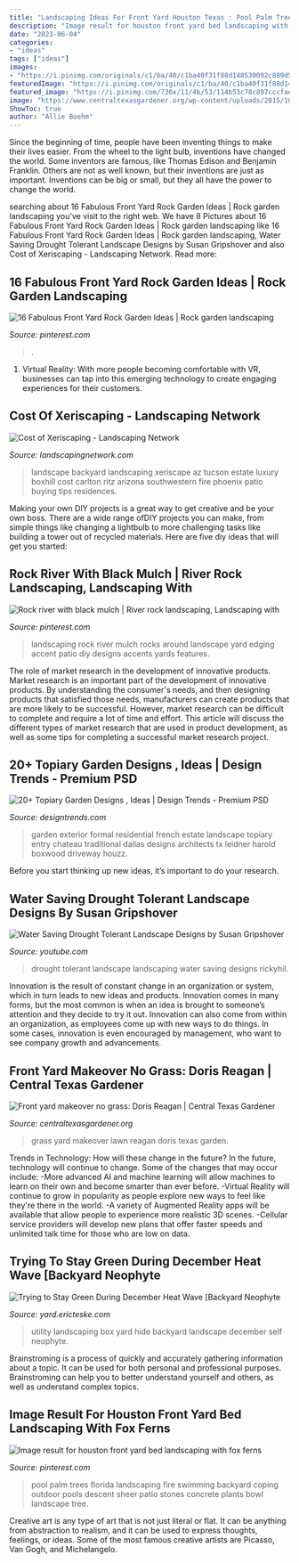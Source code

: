 ```yaml
---
title: "Landscaping Ideas For Front Yard Houston Texas : Pool Palm Trees Florida Landscaping Fire Swimming Backyard Coping Outdoor Pools Descent Sheer Patio Stones Concrete Plants Bowl Landscape Tree"
description: "Image result for houston front yard bed landscaping with fox ferns"
date: "2023-06-04"
categories:
- "ideas"
tags: ["ideas"]
images:
- "https://i.pinimg.com/originals/c1/ba/40/c1ba40f31f88d148530092c889d5a16e.jpg"
featuredImage: "https://i.pinimg.com/originals/c1/ba/40/c1ba40f31f88d148530092c889d5a16e.jpg"
featured_image: "https://i.pinimg.com/736x/11/4b/53/114b53c78c897cccfae5547d11b28870.jpg"
image: "https://www.centraltexasgardener.org/wp-content/uploads/2015/10/spring-side-wide-ll.jpg"
ShowToc: true
author: "Allie Boehm"
---
```



Since the beginning of time, people have been inventing things to make their lives easier. From the wheel to the light bulb, inventions have changed the world. Some inventors are famous, like Thomas Edison and Benjamin Franklin. Others are not as well known, but their inventions are just as important. Inventions can be big or small, but they all have the power to change the world.

	

		
searching about 16 Fabulous Front Yard Rock Garden Ideas | Rock garden landscaping you've visit to the right web. We have 8 Pictures about 16 Fabulous Front Yard Rock Garden Ideas | Rock garden landscaping like 16 Fabulous Front Yard Rock Garden Ideas | Rock garden landscaping, Water Saving Drought Tolerant Landscape Designs by Susan Gripshover and also Cost of Xeriscaping - Landscaping Network. Read more:
		
    
## 16 Fabulous Front Yard Rock Garden Ideas | Rock Garden Landscaping

<img loading=lazy src="https://i.pinimg.com/originals/8b/f0/b4/8bf0b490b43a061291b0be31465275e0.jpg" onerror="this.onerror=null;this.src='https://tse1.mm.bing.net/th?id=OIP.far1Qw02wlkz9uoKj9xGCgHaLJ&amp;pid=15.1';" alt="16 Fabulous Front Yard Rock Garden Ideas | Rock garden landscaping">

_Source: pinterest.com_

>. 

	

1. Virtual Reality: With more people becoming comfortable with VR, businesses can tap into this emerging technology to create engaging experiences for their customers.

    
## Cost Of Xeriscaping - Landscaping Network

<img loading=lazy src="https://images.landscapingnetwork.com/pictures/images/900x705Max/site_8/xeriscape-backyard-boxhill-landscape-design_8772.jpg" onerror="this.onerror=null;this.src='https://tse1.mm.bing.net/th?id=OIP.IsHU2eULk7EtJp8lIjjHDAHaEm&amp;pid=15.1';" alt="Cost of Xeriscaping - Landscaping Network">

_Source: landscapingnetwork.com_

>landscape backyard landscaping xeriscape az tucson estate luxury boxhill cost carlton ritz arizona southwestern fire phoenix patio buying tips residences. 

	

Making your own DIY projects is a great way to get creative and be your own boss. There are a wide range ofDIY projects you can make, from simple things like changing a lightbulb to more challenging tasks like building a tower out of recycled materials. Here are five diy ideas that will get you started: 

    
## Rock River With Black Mulch | River Rock Landscaping, Landscaping With

<img loading=lazy src="https://i.pinimg.com/736x/11/4b/53/114b53c78c897cccfae5547d11b28870.jpg" onerror="this.onerror=null;this.src='https://tse2.mm.bing.net/th?id=OIP.zQlzj4xN047Px4-zT2-dQgHaJ3&amp;pid=15.1';" alt="Rock river with black mulch | River rock landscaping, Landscaping with">

_Source: pinterest.com_

>landscaping rock river mulch rocks around landscape yard edging accent patio diy designs accents yards features. 

	

The role of market research in the development of innovative products.
Market research is an important part of the development of innovative products. By understanding the consumer's needs, and then designing products that satisfied those needs, manufacturers can create products that are more likely to be successful. However, market research can be difficult to complete and require a lot of time and effort. This article will discuss the different types of market research that are used in product development, as well as some tips for completing a successful market research project.

    
## 20+ Topiary Garden Designs , Ideas | Design Trends - Premium PSD

<img loading=lazy src="https://images.designtrends.com/wp-content/uploads/2016/07/20103506/Entry-Tropiary-Garden.jpg" onerror="this.onerror=null;this.src='https://tse1.mm.bing.net/th?id=OIP.aShB88AaUq151KyHKBA6nAHaFM&amp;pid=15.1';" alt="20+ Topiary Garden Designs , Ideas | Design Trends - Premium PSD">

_Source: designtrends.com_

>garden exterior formal residential french estate landscape topiary entry chateau traditional dallas designs architects tx leidner harold boxwood driveway houzz. 

	

Before you start thinking up new ideas, it’s important to do your research.

    
## Water Saving Drought Tolerant Landscape Designs By Susan Gripshover

<img loading=lazy src="https://i.ytimg.com/vi/xS_R-j6KSQY/maxresdefault.jpg" onerror="this.onerror=null;this.src='https://tse4.mm.bing.net/th?id=OIP.hwUUqOiMCozz1vhKYFjJogHaEK&amp;pid=15.1';" alt="Water Saving Drought Tolerant Landscape Designs by Susan Gripshover">

_Source: youtube.com_

>drought tolerant landscape landscaping water saving designs rickyhil. 

	

Innovation is the result of constant change in an organization or system, which in turn leads to new ideas and products. Innovation comes in many forms, but the most common is when an idea is brought to someone’s attention and they decide to try it out. Innovation can also come from within an organization, as employees come up with new ways to do things. In some cases, innovation is even encouraged by management, who want to see company growth and advancements.

    
## Front Yard Makeover No Grass: Doris Reagan | Central Texas Gardener

<img loading=lazy src="https://www.centraltexasgardener.org/wp-content/uploads/2015/10/spring-side-wide-ll.jpg" onerror="this.onerror=null;this.src='https://tse2.mm.bing.net/th?id=OIP.qqphjTxSRj8j6CxI7CLIIQHaE7&amp;pid=15.1';" alt="Front yard makeover no grass: Doris Reagan | Central Texas Gardener">

_Source: centraltexasgardener.org_

>grass yard makeover lawn reagan doris texas garden. 

	

Trends in Technology: How will these change in the future?
In the future, technology will continue to change. Some of the changes that may occur include: 
-More advanced AI and machine learning will allow machines to learn on their own and become smarter than ever before.
-Virtual Reality will continue to grow in popularity as people explore new ways to feel like they're there in the world.
-A variety of Augmented Reality apps will be available that allow people to experience more realistic 3D scenes.
-Cellular service providers will develop new plans that offer faster speeds and unlimited talk time for those who are low on data.

    
## Trying To Stay Green During December Heat Wave [Backyard Neophyte

<img loading=lazy src="http://1.bp.blogspot.com/-LJLvIhVnXqE/Vm2CUDTHG5I/AAAAAAAAIP8/mN1D-GwBZ40/s1600/utility%2Bbox%2Blandscaping.JPG" onerror="this.onerror=null;this.src='https://tse1.mm.bing.net/th?id=OIP.Gro1W6wZ7hYzcgYWbv_I6AHaLG&amp;pid=15.1';" alt="Trying to Stay Green During December Heat Wave [Backyard Neophyte">

_Source: yard.ericteske.com_

>utility landscaping box yard hide backyard landscape december self neophyte. 

	

Brainstroming is a process of quickly and accurately gathering information about a topic. It can be used for both personal and professional purposes. Brainstroming can help you to better understand yourself and others, as well as understand complex topics.

    
## Image Result For Houston Front Yard Bed Landscaping With Fox Ferns

<img loading=lazy src="https://i.pinimg.com/originals/c1/ba/40/c1ba40f31f88d148530092c889d5a16e.jpg" onerror="this.onerror=null;this.src='https://tse3.mm.bing.net/th?id=OIP.KGjcLj_8W0a6JuEpzUcpOQHaF6&amp;pid=15.1';" alt="Image result for houston front yard bed landscaping with fox ferns">

_Source: pinterest.com_

>pool palm trees florida landscaping fire swimming backyard coping outdoor pools descent sheer patio stones concrete plants bowl landscape tree. 

	

Creative art is any type of art that is not just literal or flat. It can be anything from abstraction to realism, and it can be used to express thoughts, feelings, or ideas. Some of the most famous creative artists are Picasso, Van Gogh, and Michelangelo.

